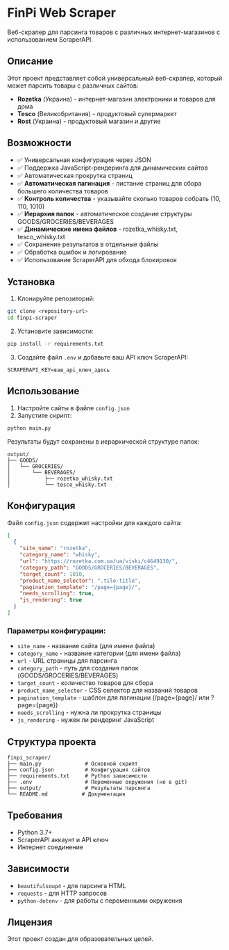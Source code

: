 # FinPi Web Scraper

Веб-скрапер для парсинга товаров с различных интернет-магазинов с использованием ScraperAPI.

## Описание

Этот проект представляет собой универсальный веб-скрапер, который может парсить товары с различных сайтов:
- **Rozetka** (Украина) - интернет-магазин электроники и товаров для дома
- **Tesco** (Великобритания) - продуктовый супермаркет
- **Rost** (Украина) - продуктовый магазин
и другие

## Возможности

- ✅ Универсальная конфигурация через JSON
- ✅ Поддержка JavaScript-рендеринга для динамических сайтов
- ✅ Автоматическая прокрутка страниц
- ✅ **Автоматическая пагинация** - листание страниц для сбора большего количества товаров
- ✅ **Контроль количества** - указывайте сколько товаров собрать (10, 110, 1010)
- ✅ **Иерархия папок** - автоматическое создание структуры GOODS/GROCERIES/BEVERAGES
- ✅ **Динамические имена файлов** - rozetka_whisky.txt, tesco_whisky.txt
- ✅ Сохранение результатов в отдельные файлы
- ✅ Обработка ошибок и логирование
- ✅ Использование ScraperAPI для обхода блокировок

## Установка

1. Клонируйте репозиторий:
```bash
git clone <repository-url>
cd finpi-scraper
```

2. Установите зависимости:
```bash
pip install -r requirements.txt
```

3. Создайте файл `.env` и добавьте ваш API ключ ScraperAPI:
```
SCRAPERAPI_KEY=ваш_api_ключ_здесь
```

## Использование

1. Настройте сайты в файле `config.json`
2. Запустите скрипт:
```bash
python main.py
```

Результаты будут сохранены в иерархической структуре папок:
```
output/
├── GOODS/
│   └── GROCERIES/
│       └── BEVERAGES/
│           ├── rozetka_whisky.txt
│           └── tesco_whisky.txt
```

## Конфигурация

Файл `config.json` содержит настройки для каждого сайта:

```json
[
  {
    "site_name": "rozetka",
    "category_name": "whisky",
    "url": "https://rozetka.com.ua/ua/viski/c4649130/",
    "category_path": "GOODS/GROCERIES/BEVERAGES",
    "target_count": 1010,
    "product_name_selector": ".tile-title",
    "pagination_template": "/page={page}/",
    "needs_scrolling": true,
    "js_rendering": true
  }
]
```

### Параметры конфигурации:
- `site_name` - название сайта (для имени файла)
- `category_name` - название категории (для имени файла)
- `url` - URL страницы для парсинга
- `category_path` - путь для создания папок (GOODS/GROCERIES/BEVERAGES)
- `target_count` - количество товаров для сбора
- `product_name_selector` - CSS селектор для названий товаров
- `pagination_template` - шаблон для пагинации (/page={page}/ или ?page={page})
- `needs_scrolling` - нужна ли прокрутка страницы
- `js_rendering` - нужен ли рендеринг JavaScript

## Структура проекта

```
finpi_scraper/
├── main.py              # Основной скрипт
├── config.json          # Конфигурация сайтов
├── requirements.txt     # Python зависимости
├── .env                 # Переменные окружения (не в git)
├── output/              # Результаты парсинга
└── README.md           # Документация
```

## Требования

- Python 3.7+
- ScraperAPI аккаунт и API ключ
- Интернет соединение

## Зависимости

- `beautifulsoup4` - для парсинга HTML
- `requests` - для HTTP запросов
- `python-dotenv` - для работы с переменными окружения

## Лицензия

Этот проект создан для образовательных целей.
